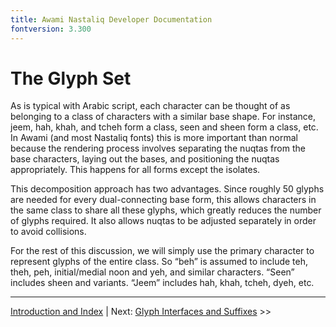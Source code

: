 ```yaml
---
title: Awami Nastaliq Developer Documentation
fontversion: 3.300
---
```


# The Glyph Set

As is typical with Arabic script, each character can be thought of as belonging to a class of characters with a similar base shape. For instance, jeem, hah, khah, and tcheh form a class, seen and sheen form a class, etc. In Awami (and most Nastaliq fonts) this is more important than normal because the rendering process involves separating the nuqtas from the base characters, laying out the bases, and positioning the nuqtas appropriately. This happens for all forms except the isolates.

This decomposition approach has two advantages. Since roughly 50 glyphs are needed for every dual-connecting base form, this allows characters in the same class to share all these glyphs, which greatly reduces the number of glyphs required. It also allows nuqtas to be adjusted separately in order to avoid collisions.

For the rest of this discussion, we will simply use the primary character to represent glyphs of the entire class. So “beh” is assumed to include teh, theh, peh, initial/medial noon and yeh, and similar characters. “Seen” includes sheen and variants. “Jeem” includes hah, khah, tcheh, dyeh, etc.

--------

[Introduction and Index](dev01_intro.md) | Next: [Glyph Interfaces and Suffixes](dev03_interfaces.md) >>


<!-- PRODUCT SITE ONLY
[font id='awami' face='AwamiNastaliq-Regular' size='150%' rtl=1]
[font id='awamiL' face='AwamiNastaliq-Regular' size='150%' ltr=1]
-->
